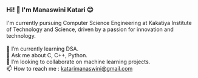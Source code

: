 ### Hi! 👋 I'm Manaswini Katari 😊
I'm currently pursuing Computer Science Engineering at Kakatiya Institute of Technology and Science, driven by a passion for innovation and technology. </br> </br>
🌱 I’m currently learning DSA.</br>
💬 Ask me about C, C++, Python.</br>
👯 I’m looking to collaborate on machine learning projects.</br>
📫 How to reach me : katarimanaswini@gmail.com
<!--
**katarimanaswini/katarimanaswini** is a ✨ _special_ ✨ repository because its `README.md` (this file) appears on your GitHub profile.

Here are some ideas to get you started:

- 🔭 I’m currently working on ...
- 🌱 I’m currently learning ...
- 👯 I’m looking to collaborate on ...
- 🤔 I’m looking for help with ...
- 💬 Ask me about ...
- 📫 How to reach me: ...
- 😄 Pronouns: ...
- ⚡ Fun fact: ...
-->
